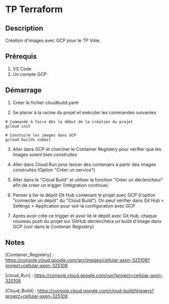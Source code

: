 # TP Terraform

## Description
Création d'images avec GCP pour le TP Vote.

## Prérequis
1. VS Code
2. Un compte GCP


## Démarrage

1. Créer le fichier cloudbuild.yaml

2. Se placer à la racine du projet et exécuter les commandes suivantes

``` shell
# Commande à faire dès le début de la création du projet
gcloud init

# Constuire les images dans GCP
gcloud builds submit

```

3. Aller dans GCP et chercher le Container Registery pour vérifier que les images soient bien construites

4. Aller dans Cloud Run pour lancer des contenairs à partir des images construites (Option "Créer un service")

5. Aller dans le "Cloud Build" et utiliser la fonction "Créer un déclencheur" afin de créer un trigger (Intégration continue).

6. Penser à lier le dépôt Git Hub contenant le projet avec GCP (l'option "connecter un dépôt" du "Cloud Build"). On peut vérifier dans Git Hub > Settings > Application pour voir la configuration avec GCP

7. Après avoir crée ce trigger et avoir lié le dépôt avec Git Hub, chaque nouveau push du projet sur GitHub déclenchera un build d'image dans GCP (voir dans le Contenair Registery)


## Notes
[Container_Registery] : https://console.cloud.google.com/gcr/images/cellular-axon-325108?project=cellular-axon-325108

[cloud_Run] : https://console.cloud.google.com/run?project=cellular-axon-325108

[Cloud_Build] : https://console.cloud.google.com/cloud-build/triggers?project=cellular-axon-325108




